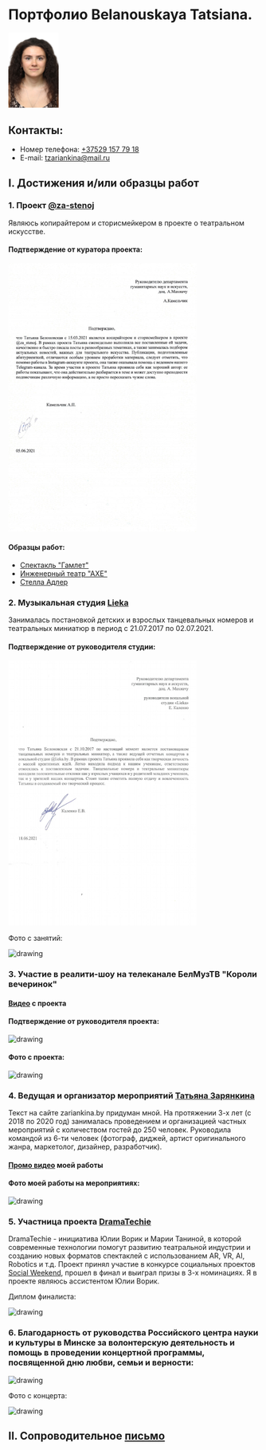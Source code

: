 # Портфолио Belanouskaya Tatsiana.

<img src="/img/photo_.jpg" alt="drawing" width="20%"/>

## Контакты:
* Номер телефона: [+37529 157 79 18](tel:+375291577918)
* E-mail: [tzariankina@mail.ru](tzariankina@mail.ru)

## I. Достижения и/или образцы работ
### 1. Проект [@za-stenoj](https://www.instagram.com/za_stenoj/?hl=ru)
Являюсь копирайтером и сторисмейкером в проекте о театральном искусстве. 
#### Подтверждение от куратора проекта:

<img src="/img/confirmation_@za_stenoj_TATSIANA_BELANOUSKAYA_.jpg" alt="drawing" width="75%"/>

#### Образцы работ:
* [Спектакль "Гамлет"](https://www.instagram.com/p/CPFe5vYnmes/)
* [Инженерный театр "АХЕ"](https://www.instagram.com/p/COXHNw_HUMI/)
* [Стелла Адлер](https://www.instagram.com/p/CNMd5lonJo1/)

### 2. Музыкальная студия [Lieka](http://lieka.by)
Занималась постановкой детских и взрослых танцевальных номеров и театральных миниатюр в период с 21.07.2017 по 02.07.2021.
#### Подтверждение от руководителя студии:

<img src="/../img/confirmation_lieka.by_TATSIANA_BELANOUSKAYA_.jpg" alt="drawing" width="75%"/>

Фото с занятий:

<img src="../img/photo_lieka.by_TATSIANA_BELANOUSKAYA.jpg" alt="drawing" width="75%"/>

### 3. Участие в реалити-шоу на телеканале БелМузТВ "Короли вечеринок"

#### [Видео](https://vk.com/videos-146296979?z=video-146296979_456239018%2Fclub146296979%2Fpl_-146296979_-2) с проекта 

#### Подтверждение от руководителя проекта:

<img src="../img/confirmation_belmuztv_TATSIANA_BELANOUSKAYA.jpg" alt="drawing" width="75%"/>

#### Фото с проекта:

<img src="../img/photo_tv_TATSIANA_BELANOUSKAYA__.jpg" alt="drawing" width="75%"/>

### 4. Ведущая и организатор мероприятий [Татьяна Зарянкина](http://zariankina.by)
Текст на сайте zariankina.by придуман мной. На протяжении 3-х лет (с 2018 по 2020 год) занималась проведением и организацией частных мероприятий с количеством гостей до 250 человек. Руководила командой из 6-ти человек (фотограф, диджей, артист оригинального жанра, маркетолог, дизайнер, разработчик).
#### [Промо видео](https://drive.google.com/file/d/1-YtCVTmIcqK30UKQwHUtahsScY78YjhE/view?usp=sharing) моей работы
#### Фото моей работы на мероприятиях:

<img src="../img/photo_zariankina.by_TATSIANA_BELANOUSKAYA.jpg" alt="drawing" width="75%"/>

### 5. Участница проекта [DramaTechie](https://www.instagram.com/dramatechie.official/?hl=ru)
DramaTechie - инициатива Юлии Ворик и Марии Таниной, в которой современные технологии помогут развитию театральной индустрии и созданию новых форматов спектаклей с использованием AR, VR, AI, Robotics и т.д. Проект принял участие в конкурсе социальных проектов [Social Weekend](https://socialweekend.by), прошел в финал и выиграл призы в 3-х номинациях. Я в проекте являюсь ассистентом Юлии Ворик.

Диплом финалиста:

<img src="../img/dramatechie_TATSIANA_BELANOUSKAYA_.jpg" alt="drawing" width="75%"/>

### 6. Благодарность от руководства Российского центра науки и культуры в Минске за волонтерскую деятельность и помощь в проведении концертной программы, посвященной дню любви, семьи и верности:

<img src="../img/gratitude_BELANOUSKAYA_TATSIANA.jpg" alt="drawing" width="75%"/>

Фото с концерта:

<img src="../img/photo_ros_TATSIANA_BELANOUSKAYA__.jpg" alt="drawing" width="75%"/>



## II. Сопроводительное [письмо](https://drive.google.com/file/d/109xLlAbRBKOUZQESmEBPw5JRRPYD3oKu/view?usp=sharing)   


